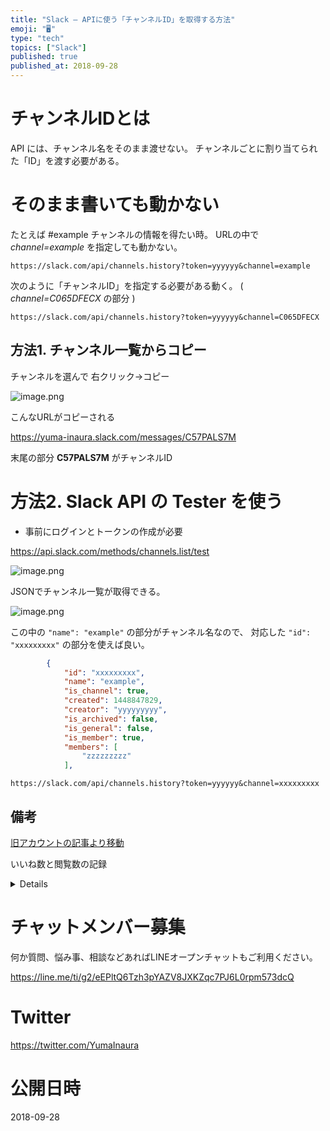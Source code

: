 ```yaml
---
title: "Slack — APIに使う「チャンネルID」を取得する方法"
emoji: "🖥"
type: "tech"
topics: ["Slack"]
published: true
published_at: 2018-09-28
---
```



# チャンネルIDとは

API には、チャンネル名をそのまま渡せない。
チャンネルごとに割り当てられた「ID」を渡す必要がある。

# そのまま書いても動かない

たとえば \#example チャンネルの情報を得たい時。
URLの中で *channel=example* を指定しても動かない。

`https://slack.com/api/channels.history?token=yyyyyy&channel=example`

次のように「チャンネルID」を指定する必要がある動く。 ( *channel=C065DFECX*  の部分 )

`https://slack.com/api/channels.history?token=yyyyyy&channel=C065DFECX`

## 方法1. チャンネル一覧からコピー

チャンネルを選んで 右クリック→コピー

![image.png](https://qiita-image-store.s3.amazonaws.com/0/89618/1226bdec-59c8-32da-4018-b201e24ab1e9.png)

こんなURLがコピーされる

https://yuma-inaura.slack.com/messages/C57PALS7M

末尾の部分 **C57PALS7M** がチャンネルID

# 方法2. Slack API の Tester を使う

* 事前にログインとトークンの作成が必要

https://api.slack.com/methods/channels.list/test

![image.png](https://qiita-image-store.s3.amazonaws.com/0/89618/bd2e4c40-66ab-81f7-7740-3dff67bd4124.png)

JSONでチャンネル一覧が取得できる。

![image.png](https://qiita-image-store.s3.amazonaws.com/0/89618/8852ec03-6b41-579e-7511-9b33f0a9f418.png)

この中の `"name": "example"` の部分がチャンネル名なので、
対応した `"id": "xxxxxxxxx"` の部分を使えば良い。

```json
        {
            "id": "xxxxxxxxx",
            "name": "example",
            "is_channel": true,
            "created": 1448847829,
            "creator": "yyyyyyyyy",
            "is_archived": false,
            "is_general": false,
            "is_member": true,
            "members": [
                "zzzzzzzzz"
            ],
```

`https://slack.com/api/channels.history?token=yyyyyy&channel=xxxxxxxxx`

## 備考

[旧アカウントの記事より移動](https://qiita.com/Yinaura/items/bd28c7b9ef614696fb7e)

いいね数と閲覧数の記録

<details>
![image.png](https://qiita-image-store.s3.amazonaws.com/0/89618/34a08bdb-4add-28d2-39fa-ef87e2600410.png)
</details>








<!-- Update From Qiita API -->

# チャットメンバー募集


何か質問、悩み事、相談などあればLINEオープンチャットもご利用ください。

https://line.me/ti/g2/eEPltQ6Tzh3pYAZV8JXKZqc7PJ6L0rpm573dcQ





# Twitter


https://twitter.com/YumaInaura


<!-- Update From Qiita API -->



# 公開日時

2018-09-28
